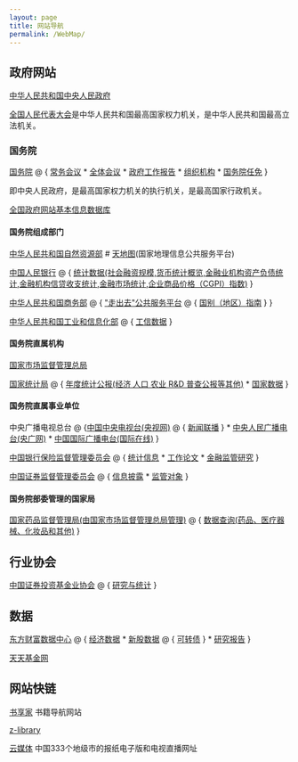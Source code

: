 ```yaml
---
layout: page
title: 网站导航
permalink: /WebMap/
---
```


## 政府网站

[中华人民共和国中央人民政府](http://www.gov.cn/index.htm)

[全国人民代表大会](http://www.npc.gov.cn/)是中华人民共和国最高国家权力机关，是中华人民共和国最高立法机关。

### 国务院
[国务院](http://www.gov.cn/guowuyuan/index.htm) @ { [常务会议](http://www.gov.cn/guowuyuan/gwy_cwh.htm) * [全体会议](http://www.gov.cn/guowuyuan/quantihui.htm) * [政府工作报告](http://www.gov.cn/guowuyuan/zfgzbg.htm) * [组织机构](http://www.gov.cn/guowuyuan/zuzhi.htm) * [国务院任免](http://www.gov.cn/xinwen/guowuyuanrenmian.htm) }

即中央人民政府，是最高国家权力机关的执行机关，是最高国家行政机关。

[全国政府网站基本信息数据库](https://zfwzzc.www.gov.cn/check_web/databaseInfo/index)

#### 国务院组成部门

[中华人民共和国自然资源部](http://www.mnr.gov.cn/) # [天地图](https://www.tianditu.gov.cn/)(国家地理信息公共服务平台)

[中国人民银行](http://www.pbc.gov.cn/) @ { [统计数据(社会融资规模,货币统计概览,金融业机构资产负债统计,金融机构信贷收支统计,金融市场统计,企业商品价格（CGPI）指数)](http://www.pbc.gov.cn/diaochatongjisi/116219/116319/index.html) }

[中华人民共和国商务部](http://www.mofcom.gov.cn/) @ { ["走出去"公共服务平台](http://fec.mofcom.gov.cn/) @ { [国别（地区）指南](http://fec.mofcom.gov.cn/article/gbdqzn/index.shtml) } }

[中华人民共和国工业和信息化部](https://www.miit.gov.cn/) @ { [工信数据](https://www.miit.gov.cn/gxsj/index.html) }

#### 国务院直属机构

[国家市场监督管理总局](https://www.nmpa.gov.cn/)

[国家统计局](http://www.stats.gov.cn/) @ { [年度统计公报(经济 人口 农业 R&D 普查公报等其他)](http://www.stats.gov.cn/tjsj/tjgb/ndtjgb/) * [国家数据](https://data.stats.gov.cn/index.htm) }

#### 国务院直属事业单位

中央广播电视总台 @ {[中国中央电视台(央视网)](https://www.cctv.com/) @ { [新闻联播](https://tv.cctv.com/lm/xwlb/index.shtml) } * [中央人民广播电台(央广网)](http://www.cnr.cn/) * [中国国际广播电台(国际在线)](http://www.cri.cn/) }

[中国银行保险监督管理委员会](https://www.cbirc.gov.cn/cn/view/pages/index/index.html) @ { [统计信息](https://www.cbirc.gov.cn/cn/view/pages/ItemList.html?itemPId=953&itemId=954&itemUrl=ItemListRightList.html&itemName=%E7%BB%9F%E8%AE%A1%E4%BF%A1%E6%81%AF) * [工作论文](https://www.cbirc.gov.cn/cn/view/pages/ItemList.html?itemPId=923&itemId=934&itemUrl=ItemListRightList.html&itemName=%E3%80%8A%E5%B7%A5%E4%BD%9C%E8%AE%BA%E6%96%87%E3%80%8B) * [金融监管研究](https://www.cbirc.gov.cn/cn/view/pages/ItemList.html?itemPId=923&itemId=935&itemUrl=ItemListRightList.html&itemName=%E9%87%91%E8%9E%8D%E7%9B%91%E7%AE%A1%E7%A0%94%E7%A9%B6) }

[中国证券监督管理委员会](http://www.csrc.gov.cn/pub/newsite/) @ { [信息披露](http://eid.csrc.gov.cn/) * [监管对象](http://www.csrc.gov.cn/pub/newsite/zjjg/hfjgml/xqhfjgml/) }

#### 国务院部委管理的国家局

[国家药品监督管理局(由国家市场监督管理总局管理)](https://www.nmpa.gov.cn/) @ { [数据查询(药品、医疗器械、化妆品和其他)](https://www.nmpa.gov.cn/datasearch/home-index.html#category=yp) }


## 行业协会

[中国证券投资基金业协会](https://www.amac.org.cn/) @ { [研究与统计](https://www.amac.org.cn/researchstatistics/datastatistics/comprehensive/) }

## 数据

[东方财富数据中心](http://data.eastmoney.com/) @ { [经济数据](http://data.eastmoney.com/cjsj/cpi.html) * [新股数据](http://data.eastmoney.com/xg/) @ { [可转债](https://data.eastmoney.com/kzz/default.html) } * [研究报告](http://data.eastmoney.com/report/) }

[天天基金网](https://www.1234567.com.cn/)

## 网站快链

[书享家](https://shuxiangjia.cn/) 书籍导航网站

[z-library](https://z-lib.org/)

[云媒体](https://laosheng.top/fly/) 中国333个地级市的报纸电子版和电视直播网址